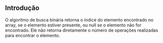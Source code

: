 ## Introdução

 O algoritmo de busca binária retorna o índice do elemento encontrado no array, se o elemento estiver presente, ou null se o elemento não for encontrado. Ele não retorna diretamente o número de operações realizadas para encontrar o elemento.